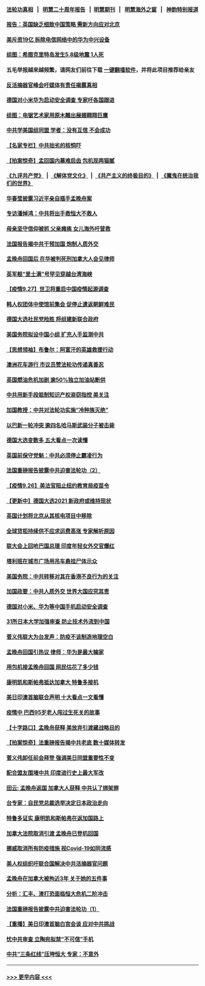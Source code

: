 #### [法轮功真相](https://github.com/gfw-breaker/truth/blob/master/README.md?t=0) &nbsp;&nbsp;|&nbsp;&nbsp; [明慧二十周年报告](https://github.com/gfw-breaker/mh-reports/blob/master/README.md?t=0) &nbsp;&nbsp;|&nbsp;&nbsp;[明慧期刊](https://github.com/gfw-breaker/mh-qikan) &nbsp;&nbsp;|&nbsp;&nbsp; [明慧海外之窗](https://github.com/gfw-breaker/mh-news/blob/master/README.md?t=0) &nbsp;&nbsp;|&nbsp;&nbsp; [神韵特别报道](https://github.com/gfw-breaker/mh-news/blob/master/shenyun.md?t=0)
#### [报告：英国缺乏细致中国策略 需新方向应对北京](../pages/nsc418/n13264867.md?t=09281101) 
#### [美斥资19亿 拆除电信网络中的华为中兴设备](../pages/nsc418/n13264934.md?t=09281101) 
#### [组图：希腊克里特岛发生5.8级地震 1人死](../pages/nsc418/n13264801.md?t=09281101) 
#### 五毛举报越来越频繁，请网友们前往下载 [一键翻墙软件](https://github.com/gfw-breaker/ssr-accounts)，并将此项目推荐给亲友
#### [反活摘器官峰会吁媒体有责任揭露真相](../pages/nsc418/n13264475.md?t=09281101) 
#### [德国对小米华为启动安全调查 专家吁各国跟进](../pages/nsc418/n13263961.md?t=09281101) 
#### [组图：电锯艺术家用原木雕出展翅翱翔巨鹰](../pages/nsc418/n13264001.md?t=09281101) 
#### [中共学美国组同盟 学者：没有互信 不会成功](../pages/nsc418/n13264201.md?t=09281101) 
#### [【名家专栏】中共拙劣的核恫吓](../pages/nsc418/n13264061.md?t=09281101) 
#### [【拍案惊奇】孟回国内幕难启齿 包机现两猫腻](../pages/nsc418/n13262864.md?t=09281101) 
#### [《九评共产党》](https://github.com/begood0513/9ping.md/blob/master/README.md) &nbsp;|&nbsp; [《解体党文化》](../../../../jtdwh.md/blob/master/README.md)  &nbsp;|&nbsp; [《共产主义的终极目的》](../../../../gczydzjmd.md/blob/master/README.md) &nbsp;|&nbsp; [《魔鬼在统治我们的世界》](../../../../mgztzwmdsj.md/blob/master/README.md) 
#### [华春莹披露习近平亲自插手孟晚舟案](../pages/nsc418/n13264346.md?t=09281101) 
#### [专访潘焯鸿：中共将出手救恒大不救人](../pages/nsc418/n13258842.md?t=09281101) 
#### [母亲坚守信仰被抓 父亲瘫痪 女儿海外吁营救](../pages/nsc418/n13263236.md?t=09281101) 
#### [法国报告揭中共干预加国 炮制人质外交](../pages/nsc418/n13260810.md?t=09281101) 
#### [孟晚舟回国后 在华被判死刑加拿大人会见律师](../pages/nsc418/n13263462.md?t=09281101) 
#### [英军舰“里士满”号罕见穿越台湾海峡](../pages/nsc418/n13263522.md?t=09281101) 
#### [【疫情9.27】世卫将重启中国疫情起源调查](../pages/nsc418/n13263029.md?t=09281101) 
#### [韩人权团体中使馆前集会 促停止遣返朝鲜难民](../pages/nsc418/n13263289.md?t=09281101) 
#### [德国大选社民党险胜 将组建新联合政府](../pages/nsc418/n13263220.md?t=09281101) 
#### [美国务院拟设中国小组 扩充人手监测中共](../pages/nsc418/n13262807.md?t=09281101) 
#### [【思想领袖】布鲁尔：阿富汗的英雄救援行动](../pages/nsc418/n13219628.md?t=09281101) 
#### [澳洲花车游行 市议员赞法轮功传递真善忍](../pages/nsc418/n13261337.md?t=09281101) 
#### [英国燃油危机加剧 逾50%独立加油站断供](../pages/nsc418/n13262040.md?t=09281101) 
#### [中共用新手段抵制知识产权盗窃指控 美关注](../pages/nsc418/n13262285.md?t=09281101) 
#### [加国教授：中共对法轮功实施“冷种族灭绝”](../pages/nsc418/n13261976.md?t=09281101) 
#### [以巴新一轮冲突 逾四名哈马斯武装分子被击毙](../pages/nsc418/n13261813.md?t=09281101) 
#### [德国大选变数多 五大看点一次读懂](../pages/nsc418/n13261710.md?t=09281101) 
#### [英国前保守党魁：中共必须停止霸凌行为](../pages/nsc418/n13261375.md?t=09281101) 
#### [法国重磅报告披露中共迫害法轮功（2）](../pages/nsc418/n13259760.md?t=09281101) 
#### [【疫情9.26】美法官阻止纽约教育局疫苗令](../pages/nsc418/n13261248.md?t=09281101) 
#### [【更新中】德国大选2021 新政府或维持现状](../pages/nsc418/n13261125.md?t=09281101) 
#### [英国计划将北京从其核电项目中移除](../pages/nsc418/n13260599.md?t=09281101) 
#### [全球货柜持续供不应求运费高涨 专家解析原因](../pages/nsc418/n13258866.md?t=09281101) 
#### [联大会上回呛巴国总理 印度年轻女外交官爆红](../pages/nsc418/n13260560.md?t=09281101) 
#### [塔利班在城市广场用吊车悬挂尸体示众](../pages/nsc418/n13260588.md?t=09281101) 
#### [美国务院：中共转移对其在香港不良行为的关注](../pages/nsc418/n13260372.md?t=09281101) 
#### [加国政要：中共人质外交 世界大国应究其责](../pages/nsc418/n13260480.md?t=09281101) 
#### [德国对小米、华为等中国手机启动安全调查](../pages/nsc418/n13260278.md?t=09281101) 
#### [31所日本大学加强审查 防止技术外流到中国](../pages/nsc418/n13260253.md?t=09281101) 
#### [菅义伟联大为台发声：防疫不该制造地理空白](../pages/nsc418/n13259826.md?t=09281101) 
#### [孟晚舟回国引热议 律师：华为是最大输家](../pages/nsc418/n13260223.md?t=09281101) 
#### [用包机接孟晚舟回国 网民估花了多少钱](../pages/nsc418/n13260228.md?t=09281101) 
#### [康明凯和斯帕弗抵达加拿大 特鲁多接机](../pages/nsc418/n13259947.md?t=09281101) 
#### [美日印澳首脑联合声明 十大看点一文看懂](../pages/nsc418/n13259995.md?t=09281101) 
#### [疫情中 巴西95岁老人闯过生死关的故事](../pages/nsc418/n13258802.md?t=09281101) 
#### [【十字路口】孟晚舟获释 美放弃引渡藏战略目的](../pages/nsc418/n13259836.md?t=09281101) 
#### [【拍案惊奇】法重磅报告揭中共老底 数十媒体转发](../pages/nsc418/n13259312.md?t=09281101) 
#### [菅义伟卸任前会拜登 强调美日同盟重要性不变](../pages/nsc418/n13259599.md?t=09281101) 
#### [配合盟友围堵中共 印度进行史上最大军改](../pages/nsc418/n13259445.md?t=09281101) 
#### [田云: 孟晚舟返国 加拿大人获释 中共认了绑架罪](../pages/nsc418/n13259078.md?t=09281101) 
#### [台专家：自民党总裁选举决定日本政治走向](../pages/nsc418/n13259064.md?t=09281101) 
#### [特鲁多证实 康明凯和斯帕弗在返加国路上](../pages/nsc418/n13259046.md?t=09281101) 
#### [加拿大法院取消引渡 孟晚舟已登机回国](../pages/nsc418/n13258871.md?t=09281101) 
#### [挪威取消所有防疫措施 视Covid-19如同流感](../pages/nsc418/n13258819.md?t=09281101) 
#### [美人权组织吁联合国解决中共活摘器官问题](../pages/nsc418/n13258810.md?t=09281101) 
#### [孟晚舟在加拿大被拘近3年 关于她的五件事](../pages/nsc418/n13258506.md?t=09281101) 
#### [分析：汇丰、渣打恐面临恒大危机二阶冲击](../pages/nsc418/n13258609.md?t=09281101) 
#### [法国重磅报告披露中共迫害法轮功（1）](../pages/nsc418/n13258568.md?t=09281101) 
#### [【重播】美日印澳首脑白宫会谈 应对中共挑战](../pages/nsc418/n13258426.md?t=09281101) 
#### [忧中共审查 立陶宛拟禁“不可信”手机](../pages/nsc418/n13258354.md?t=09281101) 
#### [中共“三条红线”压垮恒大 专家：不意外](../pages/nsc418/n13258204.md?t=09281101) 

----
#### [ >>> 更早内容 <<< ](../indexes/nsc418-earlier.md)
